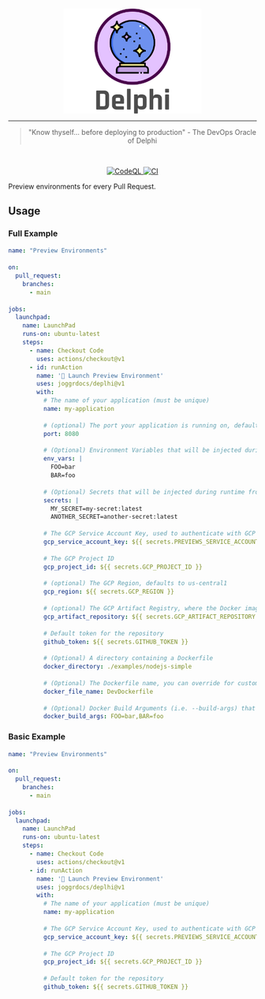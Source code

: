 <div>
    <p align="center">
        <img src="/.github/assets/logo.png" align="center" width="280" />
    </p>
    <hr>
    <blockquote align="center">
        "Know thyself... before deploying to production" - The DevOps Oracle of Delphi
    </blockquote>
</div>

<br>

<p align="center">
  <a href="https://github.com/joggrdocs/previews/actions/workflows/codeql-analysis.yml">
    <img alt="CodeQL" src="https://github.com/joggrdocs/previews/actions/workflows/codeql-analysis.yml/badge.svg">
  </a>
  <a href="https://github.com/joggrdocs/previews/actions/workflows/ci.yaml">
    <img alt="CI" src="https://github.com/joggrdocs/previews/actions/workflows/ci.yaml/badge.svg">
  </a>
  <br/>
</p>

Preview environments for every Pull Request.

## Usage

### Full Example

```yaml
name: "Preview Environments"

on:
  pull_request:
    branches:
      - main

jobs:
  launchpad:
    name: LaunchPad
    runs-on: ubuntu-latest
    steps:
      - name: Checkout Code
        uses: actions/checkout@v1
      - id: runAction
        name: '🚀 Launch Preview Environment'
        uses: joggrdocs/deplhi@v1
        with:
          # The name of your application (must be unique)
          name: my-application 

          # (optional) The port your application is running on, defaults to 8080
          port: 8080

          # (Optional) Environment Variables that will be injected during runtime
          env_vars: |
            FOO=bar
            BAR=foo

          # (Optional) Secrets that will be injected during runtime from GCP Secret Manager
          secrets: |
            MY_SECRET=my-secret:latest
            ANOTHER_SECRET=another-secret:latest

          # The GCP Service Account Key, used to authenticate with GCP
          gcp_service_account_key: ${{ secrets.PREVIEWS_SERVICE_ACCOUNT_KEY }}
          
          # The GCP Project ID
          gcp_project_id: ${{ secrets.GCP_PROJECT_ID }}

          # (optional) The GCP Region, defaults to us-central1
          gcp_region: ${{ secrets.GCP_REGION }}

          # (optional) The GCP Artifact Registry, where the Docker image will be stored
          gcp_artifact_repository: ${{ secrets.GCP_ARTIFACT_REPOSITORY }}
          
          # Default token for the repository
          github_token: ${{ secrets.GITHUB_TOKEN }}

          # (Optional) A directory containing a Dockerfile
          docker_directory: ./examples/nodejs-simple

          # (Optional) The Dockerfile name, you can override for custom names (i.e. DevDockerfile)
          docker_file_name: DevDockerfile

          # (Optional) Docker Build Arguments (i.e. --build-args) that will be injected during the build 
          docker_build_args: FOO=bar,BAR=foo
```

### Basic Example

```yaml
name: "Preview Environments"

on:
  pull_request:
    branches:
      - main

jobs:
  launchpad:
    name: LaunchPad
    runs-on: ubuntu-latest
    steps:
      - name: Checkout Code
        uses: actions/checkout@v1
      - id: runAction
        name: '🚀 Launch Preview Environment'
        uses: joggrdocs/deplhi@v1
        with:
          # The name of your application (must be unique)
          name: my-application 
          
          # The GCP Service Account Key, used to authenticate with GCP
          gcp_service_account_key: ${{ secrets.PREVIEWS_SERVICE_ACCOUNT_KEY }}
          
          # The GCP Project ID
          gcp_project_id: ${{ secrets.GCP_PROJECT_ID }}

          # Default token for the repository
          github_token: ${{ secrets.GITHUB_TOKEN }}
```
